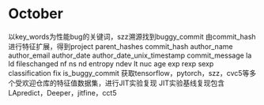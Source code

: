 # October
以key_words为性能bug的关键词，szz溯源找到buggy_commit
由commit_hash进行特征扩展，得到project	parent_hashes	commit_hash	author_name	author_email	author_date	author_date_unix_timestamp	commit_message	la	ld	fileschanged	nf	ns	nd	entropy	ndev	lt	nuc	age	exp	rexp	sexp	classification	fix	is_buggy_commit
获取tensorflow，pytorch，szz，cvc5等多个受欢迎仓库的特征值数据集，进行JIT实验复现
JIT实验基线复现包含LApredict，Deeper，jitfine，cct5
